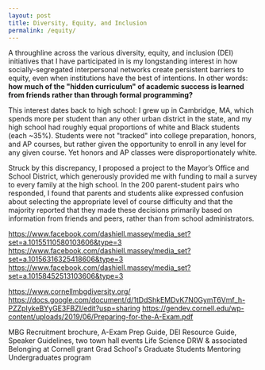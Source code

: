 ```yaml
---
layout: post
title: Diversity, Equity, and Inclusion
permalink: /equity/
---
```


<p> A throughline across the various diversity, equity, and inclusion (DEI) initiatives that I have participated in is my longstanding
interest in how socially-segregated interpersonal networks create persistent barriers to equity, even when institutions have the best of intentions. In other words: <b> how much of the "hidden curriculum" of academic success is learned from friends rather than through formal 
  programming? </b></p>
  
<p> This interest dates back to high school: I grew up in Cambridge, MA, which spends more per student than any other urban district in 
  the state, and my high school had roughly equal proportions of white and Black students (each ~35%). Students were not "tracked" into
  college preparation, honors, and AP courses, but rather given the opportunity to enroll in any level for any given course. Yet honors
  and AP classes were disproportionately white.</p>
  
<p> Struck by this discrepancy, I proposed a project to the Mayor’s Office and School District, which generously provided me with funding
  to mail a survey to every family at the high school. In the 200 parent-student pairs who responded, I found that parents and students
  alike expressed confusion about selecting the appropriate level of course difficulty and that the majority reported that they made 
  these decisions primarily based on information from friends and peers, rather than from school administrators. </p>
  
  
  
  
https://www.facebook.com/dashiell.massey/media_set?set=a.10155110580103606&type=3
https://www.facebook.com/dashiell.massey/media_set?set=a.10156316325418606&type=3
https://www.facebook.com/dashiell.massey/media_set?set=a.10158452513103606&type=3

https://www.cornellmbgdiversity.org/
https://docs.google.com/document/d/1tDdShkEMDvK7N0GymT6Vmf_h-PZZpIykeBYyGE3FBZI/edit?usp=sharing
https://gendev.cornell.edu/wp-content/uploads/2019/06/Preparing-for-the-A-Exam.pdf

MBG Recruitment brochure, A-Exam Prep Guide, DEI Resource Guide, Speaker Guidelines, two town hall events
Life Science DRW & associated Belonging at Cornell grant
Grad School's Graduate Students Mentoring Undergraduates program
